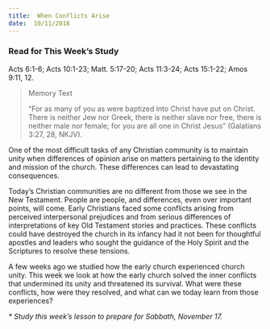 ```yaml
---
title:  When Conflicts Arise
date:  10/11/2018
---
```


### Read for This Week’s Study
Acts 6:1-6; Acts 10:1-23; Matt. 5:17-20; Acts 11:3-24; Acts 15:1-22; Amos 9:11, 12.

> <p>Memory Text</p>
> “For as many of you as were baptized into Christ have put on Christ. There is neither Jew nor Greek, there is neither slave nor free, there is neither male nor female; for you are all one in Christ Jesus” (Galatians 3:27, 28, NKJV).

One of the most difficult tasks of any Christian community is to maintain unity when differences of opinion arise on matters pertaining to the identity and mission of the church. These differences can lead to devastating consequences.

Today’s Christian communities are no different from those we see in the New Testament. People are people, and differences, even over important points, will come. Early Christians faced some conflicts arising from perceived interpersonal prejudices and from serious differences of interpretations of key Old Testament stories and practices. These conflicts could have destroyed the church in its infancy had it not been for thoughtful apostles and leaders who sought the guidance of the Holy Spirit and the Scriptures to resolve these tensions.

A few weeks ago we studied how the early church experienced church unity. This week we look at how the early church solved the inner conflicts that undermined its unity and threatened its survival. What were these conflicts, how were they resolved, and what can we today learn from those experiences?

_* Study this week’s lesson to prepare for Sabbath, November 17._